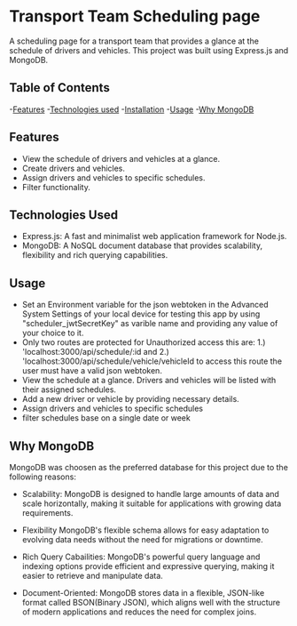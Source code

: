 # Transport Team Scheduling page

A scheduling page for a transport team that provides a glance at the schedule of drivers and vehicles. This project was built using Express.js and MongoDB.

## Table of Contents

-[Features](#features) -[Technologies used](#technologies-used) -[Installation](#installation) -[Usage](#usage) -[Why MongoDB](#why-mongodb)

## Features

- View the schedule of drivers and vehicles at a glance.
- Create drivers and vehicles.
- Assign drivers and vehicles to specific schedules.
- Filter functionality.

## Technologies Used

- Express.js: A fast and minimalist web application framework for Node.js.
- MongoDB: A NoSQL document database that provides scalability, flexibility and rich querying capabilities.

## Usage

- Set an Environment variable for the json webtoken in the Advanced System Settings of your local device for testing this app by using "scheduler_jwtSecretKey" as varible name and providing any value of your choice to it.
- Only two routes are protected for Unauthorized access this are:
  1.) 'localhost:3000/api/schedule/:id and
  2.) 'localhost:3000/api/schedule/vehicle/vehicleId
  to access this route the user must have a valid json webtoken.
- View the schedule at a glance. Drivers and vehicles will be listed with their assigned schedules.
- Add a new driver or vehicle by providing necessary details.
- Assign drivers and vehicles to specific schedules
- filter schedules base on a single date or week

## Why MongoDB

MongoDB was choosen as the preferred database for this project due to the following reasons:

- Scalability: MongoDB is designed to handle large amounts of data and scale horizontally, making it suitable for applications with growing data requirements.
- Flexibility MongoDB's flexible schema allows for easy adaptation to evolving data needs without the need for migrations or downtime.

- Rich Query Cabailities:
  MongoDB's powerful query language and indexing options provide efficient and expressive querying, making it easier to retrieve and manipulate data.

- Document-Oriented: MongoDB stores data in a flexible, JSON-like format called BSON(Binary JSON), which aligns well with the structure of modern applications and reduces the need for complex joins.
